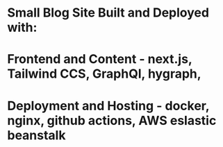 # Small Blog Site Built and Deployed with:

# Frontend and Content - next.js, Tailwind CCS, GraphQl, hygraph,

# Deployment and Hosting - docker, nginx, github actions, AWS eslastic beanstalk
